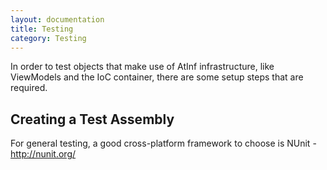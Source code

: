 ```yaml
---
layout: documentation
title: Testing
category: Testing
---
```

In order to test objects that make use of AtInf infrastructure, like ViewModels and the IoC container, there are some setup steps that are required. 

## Creating a Test Assembly

For general testing, a good cross-platform framework to choose is NUnit - http://nunit.org/


